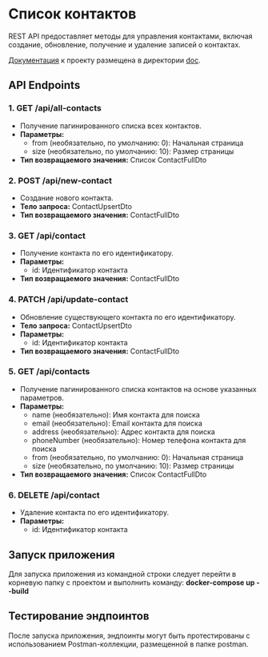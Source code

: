 # Список контактов

REST API предоставляет методы для управления контактами, включая создание, обновление, получение и удаление записей о контактах.

[Документация](doc%2Findex.html) к проекту размещена в директории [doc](doc).

## API Endpoints
### 1. GET /api/all-contacts
- Получение пагинированного списка всех контактов.
- **Параметры:**
    - from (необязательно, по умолчанию: 0): Начальная страница
    - size (необязательно, по умолчанию: 10): Размер страницы
- **Тип возвращаемого значения:** Список ContactFullDto

### 2. POST /api/new-contact
- Создание нового контакта.
- **Тело запроса:** ContactUpsertDto
- **Тип возвращаемого значения:** ContactFullDto

### 3. GET /api/contact
- Получение контакта по его идентификатору.
- **Параметры:**
    - id: Идентификатор контакта
- **Тип возвращаемого значения:** ContactFullDto

### 4. PATCH /api/update-contact
- Обновление существующего контакта по его идентификатору.
- **Тело запроса:** ContactUpsertDto
- **Параметры:**
    - id: Идентификатор контакта
- **Тип возвращаемого значения:** ContactFullDto

### 5. GET /api/contacts
- Получение пагинированного списка контактов на основе указанных параметров.
- **Параметры:**
    - name (необязательно): Имя контакта для поиска
    - email (необязательно): Email контакта для поиска
    - address (необязательно): Адрес контакта для поиска
    - phoneNumber (необязательно): Номер телефона контакта для поиска
    - from (необязательно, по умолчанию: 0): Начальная страница
    - size (необязательно, по умолчанию: 10): Размер страницы
- **Тип возвращаемого значения:** Список ContactFullDto

### 6. DELETE /api/contact
- Удаление контакта по его идентификатору.
- **Параметры:**
    - id: Идентификатор контакта

## Запуск приложения
Для запуска приложения из командной строки следует перейти в корневую папку с проектом и выполнить команду: **docker-compose up --build**

## Тестирование эндпоинтов
После запуска приложения, эндпоинты могут быть протестированы с использованием Postman-коллекции, размещенной в папке postman.
